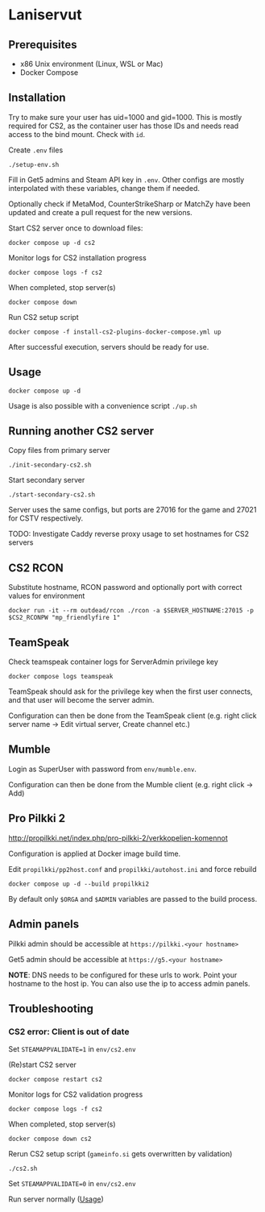# Laniservut

## Prerequisites

- x86 Unix environment (Linux, WSL or Mac)
- Docker Compose

## Installation

Try to make sure your user has uid=1000 and gid=1000.
This is mostly required for CS2, as the container user has those IDs and needs read access to the bind mount.
Check with `id`.

Create `.env` files

```
./setup-env.sh
```

Fill in Get5 admins and Steam API key in `.env`. Other configs are mostly interpolated with these variables, change them if needed.

Optionally check if MetaMod, CounterStrikeSharp or MatchZy have been updated and create a pull request for the new versions.

Start CS2 server once to download files:

```
docker compose up -d cs2
```

Monitor logs for CS2 installation progress

```
docker compose logs -f cs2
```

When completed, stop server(s)

```
docker compose down
```

Run CS2 setup script

```
docker compose -f install-cs2-plugins-docker-compose.yml up
```

After successful execution, servers should be ready for use.

## Usage

```
docker compose up -d
```

Usage is also possible with a convenience script `./up.sh`

## Running another CS2 server

Copy files from primary server

```
./init-secondary-cs2.sh
```

Start secondary server

```
./start-secondary-cs2.sh
```

Server uses the same configs, but ports are 27016 for the game and 27021 for CSTV respectively.

TODO: Investigate Caddy reverse proxy usage to set hostnames for CS2 servers

## CS2 RCON

Substitute hostname, RCON password and optionally port with correct values for environment

```
docker run -it --rm outdead/rcon ./rcon -a $SERVER_HOSTNAME:27015 -p $CS2_RCONPW "mp_friendlyfire 1"
```

## TeamSpeak

Check teamspeak container logs for ServerAdmin privilege key

```
docker compose logs teamspeak
```

TeamSpeak should ask for the privilege key when the first user connects, and that user will become the server admin.

Configuration can then be done from the TeamSpeak client (e.g. right click server name -> Edit virtual server, Create channel etc.)


## Mumble

Login as SuperUser with password from `env/mumble.env`.

Configuration can then be done from the Mumble client (e.g. right click -> Add)

## Pro Pilkki 2

http://propilkki.net/index.php/pro-pilkki-2/verkkopelien-komennot

Configuration is applied at Docker image build time.

Edit `propilkki/pp2host.conf` and `propilkki/autohost.ini` and force rebuild

```
docker compose up -d --build propilkki2
```

By default only `$ORGA` and `$ADMIN` variables are passed to the build process.

## Admin panels

Pilkki admin should be accessible at `https://pilkki.<your hostname>`

Get5 admin should be accessible at `https://g5.<your hostname>`

**NOTE**: DNS needs to be configured for these urls to work. Point your hostname to the host ip. You can also use the ip to access admin panels.

## Troubleshooting

### CS2 error: Client is out of date

Set `STEAMAPPVALIDATE=1` in `env/cs2.env`

(Re)start CS2 server

```
docker compose restart cs2
```

Monitor logs for CS2 validation progress

```
docker compose logs -f cs2
```

When completed, stop server(s)

```
docker compose down cs2
```

Rerun CS2 setup script (`gameinfo.si` gets overwritten by validation)

```
./cs2.sh
```

Set `STEAMAPPVALIDATE=0` in `env/cs2.env`

Run server normally ([Usage](#usage))
